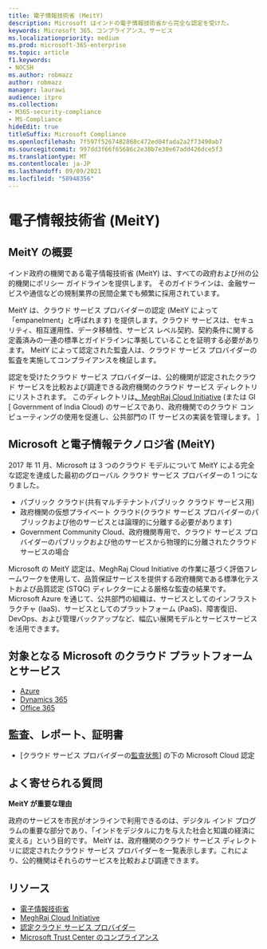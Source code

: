 ```yaml
---
title: 電子情報技術省 (MeitY)
description: Microsoft はインドの電子情報技術省から完全な認定を受けた。
keywords: Microsoft 365、コンプライアンス、サービス
ms.localizationpriority: medium
ms.prod: microsoft-365-enterprise
ms.topic: article
f1.keywords:
- NOCSH
ms.author: robmazz
author: robmazz
manager: laurawi
audience: itpro
ms.collection:
- M365-security-compliance
- MS-Compliance
hideEdit: true
titleSuffix: Microsoft Compliance
ms.openlocfilehash: 7f597f5267482868c472ed04fada2a2f73490ab7
ms.sourcegitcommit: 997dd3f66f65686c2e38b7e30e67add426dce5f3
ms.translationtype: MT
ms.contentlocale: ja-JP
ms.lasthandoff: 09/09/2021
ms.locfileid: "58948356"
---
```

# <a name="ministry-of-electronics-and-information-technology-meity"></a>電子情報技術省 (MeitY)

## <a name="meity-overview"></a>MeitY の概要

インド政府の機関である電子情報技術省 (MeitY) は、すべての政府および州の公的機関にポリシー ガイドラインを提供します。 そのガイドラインは、金融サービスや通信などの規制業界の民間企業でも頻繁に採用されています。

MeitY は、クラウド サービス プロバイダーの認定 (MeitY によって 「empanelment」と呼ばれます) を提供します。クラウド サービスは、セキュリティ、相互運用性、データ移植性、サービス レベル契約、契約条件に関する定義済みの一連の標準とガイドラインに準拠していることを証明する必要があります。 MeitY によって認定された監査人は、クラウド サービス プロバイダーの監査を実施してコンプライアンスを検証します。

認定を受けたクラウド サービス プロバイダーは、公的機関が認定されたクラウド サービスを比較および調達できる政府機関のクラウド サービス ディレクトリにリストされます。 このディレクトリは[、MeghRaj Cloud Initiative](https://meity.gov.in/content/gi-cloud-meghraj) (または GI \[ Government of India Cloud) のサービスであり、政府機関でのクラウド コンピューティングの使用を促進し、公共部門の IT サービスの実装を管理します。 \]

## <a name="microsoft-and-ministry-of-electronics-and-information-technology-meity"></a>Microsoft と電子情報テクノロジ省 (MeitY)

2017 年 11 月、Microsoft は 3 つのクラウド モデルについて MeitY による完全な認定を達成した最初のグローバル クラウド サービス プロバイダーの 1 つになりました。

- パブリック クラウド(共有マルチテナントパブリック クラウド サービス用)
- 政府機関の仮想プライベート クラウド(クラウド サービス プロバイダーのパブリックおよび他のサービスとは論理的に分離する必要があります)
- Government Community Cloud、政府機関専用で、クラウド サービス プロバイダーのパブリックおよび他のサービスから物理的に分離されたクラウド サービスの場合

Microsoft の MeitY 認定は、MeghRaj Cloud Initiative の作業に基づく評価フレームワークを使用して、品質保証サービスを提供する政府機関である標準化テストおよび品質認定 (STQC) ディレクターによる厳格な監査の結果です。 Microsoft Azure を通じて、公共部門の組織は、サービスとしてのインフラストラクチャ (IaaS)、サービスとしてのプラットフォーム (PaaS)、障害復旧、DevOps、および管理バックアップなど、幅広い展開モデルとサービスサービスを活用できます。

## <a name="microsoft-in-scope-cloud-platforms--services"></a>対象となる Microsoft のクラウド プラットフォームとサービス

- [Azure](https://aka.ms/AzureCompliance)
- [Dynamics 365](https://aka.ms/d365-compliance-list)
- [Office 365](https://aka.ms/Office365ComplianceOfferings)

## <a name="audits-reports-and-certificates"></a>監査、レポート、証明書

- [クラウド サービス プロバイダーの[監査状態](https://meity.gov.in/content/gi-cloud-meghraj)] の下の Microsoft Cloud 認定

## <a name="frequently-asked-questions"></a>よく寄せられる質問

**MeitY が重要な理由**

政府のサービスを市民がオンラインで利用できるのは、デジタル インド プログラムの重要な部分であり、「インドをデジタルに力を与えた社会と知識の経済に変える」という目的です。 MeitY は、政府機関のクラウド サービス ディレクトリに認定されたクラウド サービス プロバイダーを一覧表示します。これにより、公的機関はそれらのサービスを比較および調達できます。

## <a name="resources"></a>リソース

- [電子情報技術省](https://meity.gov.in/)
- [MeghRaj Cloud Initiative](https://meity.gov.in/content/gi-cloud-meghraj)
- [認定クラウド サービス プロバイダー](https://meity.gov.in/content/gi-cloud-meghraj)
- [Microsoft Trust Center のコンプライアンス](https://www.microsoft.com/trust-center/compliance/compliance-overview)
